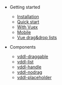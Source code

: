 - Getting started
  - [Installation](guide/installation)
  - [Quick start](guide/quick-start)
  - [With Vuex](guide/vuex)
  - [Mobile](guide/mobile)
  - [Vue drag&drop lists](guide/vue-dndl)

- Components
  - [vddl-draggable](component/vddl-draggable)
  - [vddl-list](component/vddl-list)
  - [vddl-handle](component/vddl-handle)
  - [vddl-nodrag](component/vddl-nodrag)
  - [vddl-placeholder](component/vddl-placeholder)
